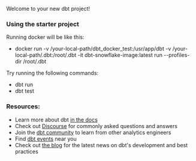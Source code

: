 Welcome to your new dbt project!

### Using the starter project

Running docker will be like this:
- docker run -v /your-local-path/dbt_docker_test:/usr/app/dbt -v /your-local-path/.dbt:/root/.dbt -it dbt-snowflake-image:latest run --profiles-dir /root/.dbt

Try running the following commands:
- dbt run
- dbt test


### Resources:
- Learn more about dbt [in the docs](https://docs.getdbt.com/docs/introduction)
- Check out [Discourse](https://discourse.getdbt.com/) for commonly asked questions and answers
- Join the [dbt community](https://getdbt.com/community) to learn from other analytics engineers
- Find [dbt events](https://events.getdbt.com) near you
- Check out [the blog](https://blog.getdbt.com/) for the latest news on dbt's development and best practices
